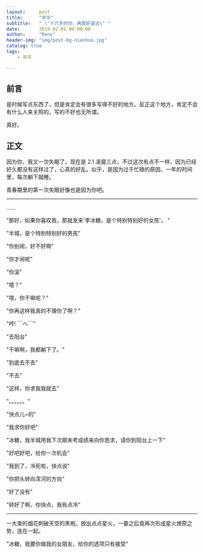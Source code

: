 ```yaml
---
layout:     post
title:      "年华"
subtitle:   " \"十六岁的你，离我好遥远\" "
date:       2019-02-01 00:00:00
author:     "Reno"
header-img: "img/post-bg-nianhua.jpg"
catalog: true
tags:
    - 年华

---
```


## 前言

是时候写点东西了，但是肯定会有很多写得不好的地方。反正这个地方，肯定不会有什么人来关照的，写的不好也无所谓。

真好。

## 正文

因为你，我又一次失眠了，现在是 2.1 凌晨三点，不过这次有点不一样，因为已经好久都没有这样过了，心真的好乱。似乎，是因为过于忙碌的原因，一年的时间里，每次躺下就睡。

青春期里的第一次失眠好像也是因为你吧。

---

......

"那好，如果你喜欢我，那就发来'李冰糖，是个特别特别好的女孩'。 "

"半城，是个特别特别好的男孩"

"你别闹，好不好啊"

"你才闹呢"

"你滚"

"喂？"

"喂，你干嘛呢？"

"你再这样我真的不理你了啊？"

"哼! ￣へ￣"

"去阳台"

"干嘛啊，我都躺下了。"

"到底去不去"

"不去"

"这样，你求我我就去"

 "。。。。。。"

"快点儿~的"

"我求你好吧"

"冰糖，我半城用我下次期末考成绩来向你恳求，请你到阳台上一下"

"好吧好吧，给你一次机会"

"我到了，冷死啦，快点说"

"你把头转向浑河的方向"

"好了没有"

"转好了啊，你快点，我有点冷"

---

一大束的烟花刺破天空的黑袍，放出点点星火，一霎之后竟再次形成星火燎原之势，连在一起。

"冰糖，我要你做我的女朋友，给你的选项只有接受"



















